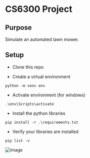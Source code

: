 # CS6300 Project


## Purpose

Simulate an automated lawn mower.

## Setup


- Clone this repo

- Create a virtual environment
```
python -m venv env
```

- Activate environment (for windows)
```
.\env\Scripts\activate
```

- Install the python libraries
```
pip install -r .\requirements.txt
```

- Verify your libraries are installed

```
pip list -v
```

![image](https://github.com/user-attachments/assets/a469e716-64ab-4482-89eb-11869e9db7a2)

  

